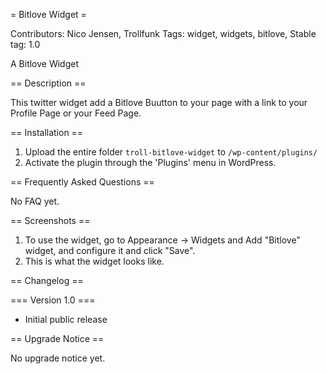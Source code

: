 = Bitlove Widget =

Contributors: Nico Jensen, Trollfunk
Tags: widget, widgets, bitlove,
Stable tag: 1.0

A Bitlove Widget

== Description ==

This twitter widget add a Bitlove Buutton to your page with a link to your Profile Page or your Feed Page.

== Installation ==

1. Upload the entire folder `troll-bitlove-widget` to `/wp-content/plugins/`
2. Activate the plugin through the 'Plugins' menu in WordPress.

== Frequently Asked Questions ==

No FAQ yet.

== Screenshots ==

1. To use the widget, go to Appearance -> Widgets and Add "Bitlove" widget, and configure it and click "Save".
2. This is what the widget looks like.

== Changelog ==

=== Version 1.0 ===

* Initial public release

== Upgrade Notice ==

No upgrade notice yet.
